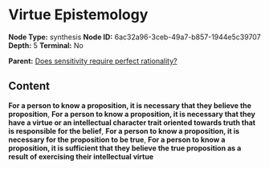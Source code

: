# Virtue Epistemology

**Node Type:** synthesis
**Node ID:** 6ac32a96-3ceb-49a7-b857-1944e5c39707
**Depth:** 5
**Terminal:** No

**Parent:** [Does sensitivity require perfect rationality?](does-sensitivity-require-perfect-rationality-antithesis-622f62aa-2051-48b9-bfe7-bbf56f8b529a.md)

## Content

**For a person to know a proposition, it is necessary that they believe the proposition**, **For a person to know a proposition, it is necessary that they have a virtue or an intellectual character trait oriented towards truth that is responsible for the belief**, **For a person to know a proposition, it is necessary for the proposition to be true**, **For a person to know a proposition, it is sufficient that they believe the true proposition as a result of exercising their intellectual virtue**
